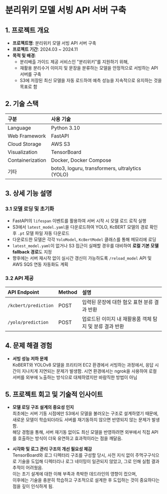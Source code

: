 # 분리위키 모델 서빙 API 서버 구축

## 1. 프로젝트 개요

- **프로젝트명**: 분리위키 모델 서빙 API 서버 구축
- **프로젝트 기간**: 2024.03 ~ 2024.11
- **목적 및 배경**:
  - 분리배출 가이드 제공 서비스인 "분리위키"를 지원하기 위해,
  - 재활용 분리수거 이미지 및 문장을 분류하는 모델을 안정적으로 서빙하는 API 서버를 구축
  - S3에 저장된 최신 모델을 자동 로드하여 예측 성능을 지속적으로 유지하는 것을 목표로 함



## 2. 기술 스택

| 구분 | 사용 기술 |
|:---|:---|
| Language | Python 3.10 |
| Web Framework | FastAPI |
| Cloud Storage | AWS S3 |
| Visualization | TensorBoard |
| Containerization | Docker, Docker Compose |
| 기타 | boto3, loguru, transformers, ultralytics (YOLO) |



## 3. 상세 기능 설명

### 3.1 모델 로딩 및 초기화

* FastAPI의 `lifespan` 이벤트를 활용하여 서버 시작 시 모델 로드 로직 실행
* S3에서 `latest_model.yaml`을 다운로드하여 YOLO, KcBERT 모델의 경로 확인 후 `.pt` 모델 파일 자동 다운로드
* 다운로드한 모델은 각각 `YoloModel`, `KcBertModel` 클래스를 통해 메모리에 로딩
* `latest_model.yaml`이 없거나 S3 접근이 실패할 경우를 대비하여 **로컬 기본 모델 fallback 경로**도 지정
* 향후에는 서버 재시작 없이 실시간 갱신이 가능하도록 `/reload_model` API 및 AWS SQS 연동 자동화도 계획

### 3.2 API 제공

| API Endpoint         | Method | 설명                               |
| :------------------- | :----- | :------------------------------- |
| `/kcbert/prediction` | POST   | 입력된 문장에 대한 혐오 표현 분류 결과 반환        |
| `/yolo/prediction`   | POST   | 업로드된 이미지 내 재활용품 객체 탐지 및 분류 결과 반환 |



## 4. 문제 해결 경험

* **서빙 성능 저하 문제**   
  KoBERT와 YOLOv8 모델을 프리티어 EC2 환경에서 서빙하는 과정에서, 응답 시간이 지나치게 지연되는 문제가 발생함.
  시연 환경에서는 ngrok을 사용하여 로컬 서버를 외부에 노출하는 방식으로 대체하였지만 바람직한 방법이 아님



## 5. 프로젝트 회고 및 기술적 인사이트

* **모델 로딩 구조 설계의 중요성 인지**   
  최초에는 서버 기동 시점에만 S3에서 모델을 불러오는 구조로 설계하였기 때문에,   
  새로운 모델이 학습되더라도 서버를 재기동하지 않으면 반영되지 않는 문제가 발생함.   
  해당 경험을 통해, 서버 재기동 없이도 최신 모델을 반영하려면 외부에서 직접 API를 호출하는 방식이 더욱 유연하고 효과적이라는 점을 깨달음.

* **시각화 및 로그 관리 구조의 개선 필요성 체감**   
  TensorBoard와 로그 디렉터리 구조를 구성할 당시, 사전 지식 없이 주먹구구식으로 기술을 도입해 디렉터리나 로그 네이밍이 일관되지 않았고,
  그로 인해 실험 결과 추적이 어려웠음.   
  이는 초기 설계에 대한 이해 부족과 촉박한 데드라인의 영향이 컸으며,   
  이후에는 기술을 충분히 학습하고 구조적으로 설계한 후 도입하는 것이 중요하다는 점을 깊이 인식하게 됨.


